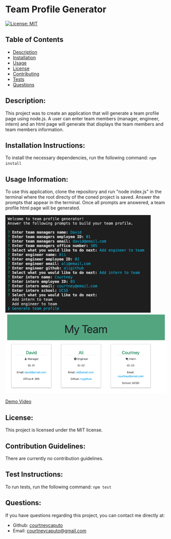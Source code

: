 # Team Profile Generator
    
[![License: MIT](https://img.shields.io/badge/License-MIT-yellow.svg)](https://opensource.org/licenses/MIT)

## Table of Contents
- [Description](#description)
- [Installation](#installation)
- [Usage](#usage)
- [License](#license)
- [Contributing](#contributing)
- [Tests](#tests)
- [Questions](#questions)
    
## Description: <a name="description"></a>
This project was to create an application that will generate a team profile page using node.js. A user can enter team members (manager, engineer, intern) and an html page will generate that displays the team members and team members information.

## Installation Instructions: <a name="installation"></a>
To install the necessary dependencies, run the following command:
`npm install`

## Usage Information: <a name="usage"></a>
To use this application, clone the repository and run "node index.js" in the terminal where the root directy of the coned project is saved. Answer the prompts that appear in the terminal. Once all prompts are answered, a team profile html page will be generated.

<img src="/images/terminal.png">

<img src="/images/html.png">

<a href="https://watch.screencastify.com/v/EETrRgIqXfhPJtuo8RkN" target="blank">Demo Video</a>

## License: <a name="license"></a>
This project is licensed under the MIT license.

## Contribution Guidelines: <a name="contributing"></a>
There are currently no contribution guidelines.

## Test Instructions: <a name="tests"></a>
To run tests, run the following command:
`npm test`

## Questions: <a name="questions"></a>
If you have questions regarding this project, you can contact me directly at:
* Github: <a href="https://github.com/courtneycaputo">courtneycaputo</a>
* Email: <a href="courtneycaputo@gmail.com">courtneycaputo@gmail.com</a>
